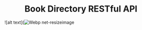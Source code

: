 <h1 align="center">Book Directory RESTful API</h1>

![alt text](![Webp net-resizeimage](https://user-images.githubusercontent.com/69458980/128169264-5dd902c7-cc9a-4a17-a36d-6492800ca301.jpg)


